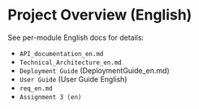 # Project Overview (English)

See per-module English docs for details:

- `API_documentation_en.md`
- `Technical_Architecture_en.md`
- `Deployment Guide` (DeploymentGuide_en.md)
- `User Guide` (User Guide English)
- `req_en.md`
- `Assignment 3 (en)`
